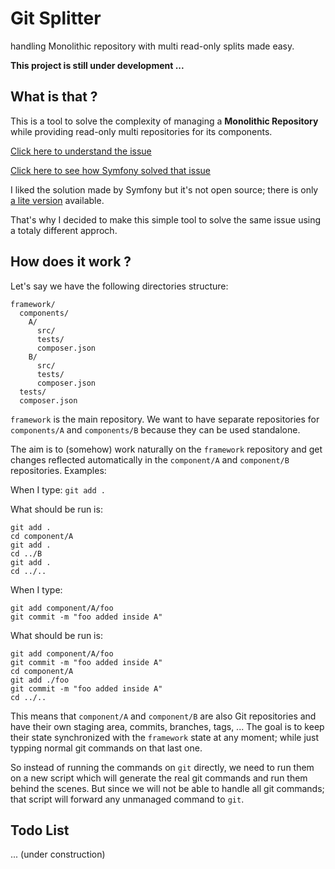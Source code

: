 # Git Splitter

handling Monolithic repository with multi read-only splits made easy.

**This project is still under development ...**

## What is that ?

This is a tool to solve the complexity of managing a **Monolithic Repository** while providing read-only multi repositories for its components.

[Click here to understand the issue](http://stackoverflow.com/questions/42023597/best-way-to-handle-dependencies-between-components-of-a-php-framework-using-git)

[Click here to see how Symfony solved that issue](https://www.youtube.com/watch?v=4w3-f6Xhvu8)

I liked the solution made by Symfony but it's not open source; there is only [a lite version](https://github.com/splitsh/lite) available.

That's why I decided to make this simple tool to solve the same issue using a totaly different approch.

## How does it work ?

Let's say we have the following directories structure:

    framework/
      components/
        A/
          src/
          tests/
          composer.json
        B/
          src/
          tests/
          composer.json
      tests/
      composer.json

`framework` is the main repository. We want to have separate repositories for `components/A` and `components/B`  because they can be used standalone.

The aim is to (somehow) work naturally on the `framework` repository and get changes reflected automatically in the `component/A` and `component/B` repositories. Examples:

When I type: `git add .`

What should be run is:

    git add .
    cd component/A
    git add .
    cd ../B
    git add .
    cd ../..

When I type:

    git add component/A/foo
    git commit -m "foo added inside A"

What should be run is:

    git add component/A/foo
    git commit -m "foo added inside A"
    cd component/A
    git add ./foo
    git commit -m "foo added inside A"
    cd ../..

This means that `component/A` and `component/B` are also Git repositories and have their own staging area, commits, branches, tags, ... The goal is to keep their state synchronized with the `framework` state at any moment; while just typping normal git commands on that last one.

So instead of running the commands on `git` directly, we need to run them on a new script which will generate the real git commands and run them behind the scenes. But since we will not be able to handle all git commands; that script will forward any unmanaged command to `git`.

## Todo List

... (under construction)

